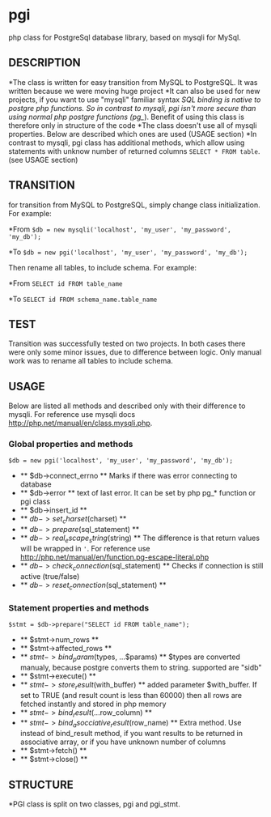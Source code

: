 # pgi
php class for PostgreSql database library, based on mysqli for MySql.

## DESCRIPTION
*The class is written for easy transition from MySQL to PostgreSQL. It was written because we were moving huge project
*It can also be used for new projects, if you want to use "mysqli" familiar syntax
*SQL binding is native to postgre php functions. So in contrast to mysqli, pgi isn't more secure than using normal php postgre functions (pg_*). Benefit of using this class is therefore only in structure of the code
*The class doesn't use all of mysqli properties. Below are described which ones are used (USAGE section)
*In contrast to mysqli, pgi class has additional methods, which allow using statements with unknow number of returned columns ``` SELECT * FROM table ```. (see USAGE section)

## TRANSITION
for transition from MySQL to PostgreSQL, simply change class initialization. For example:

*From ``` $db = new mysqli('localhost', 'my_user', 'my_password', 'my_db');  ```

*To ``` $db = new pgi('localhost', 'my_user', 'my_password', 'my_db');  ```

Then rename all tables, to include schema. For example:

*From ``` SELECT id FROM table_name ```

*To ``` SELECT id FROM schema_name.table_name ```

## TEST
Transition was successfully tested on two projects. In both cases there were only some minor issues, due to difference between logic. Only manual work was to rename all tables to include schema.

## USAGE
Below are listed all methods and described only with their difference to mysqli. For reference use mysqli docs http://php.net/manual/en/class.mysqli.php. 

### Global properties and methods
``` $db = new pgi('localhost', 'my_user', 'my_password', 'my_db'); ```
* ** $db->connect_errno ** Marks if there was error connecting to database
* ** $db->error ** text of last error. It can be set by php pg_* function or pgi class
* ** $db->insert_id **
* ** $db->set_charset($charset) **
* ** $db->prepare($sql_statement) **
* ** $db->real_escape_string($string) ** The difference is that return values will be wrapped in ```'```. For reference use http://php.net/manual/en/function.pg-escape-literal.php
* ** $db->check_connection($sql_statement) ** Checks if connection is still active (true/false)
* ** $db->reset_connection($sql_statement) **

### Statement properties and methods
``` $stmt = $db->prepare("SELECT id FROM table_name"); ```
* ** $stmt->num_rows **
* ** $stmt->affected_rows **
* ** $stmt->bind_param($types, ...$params) ** $types are converted manualy, because postgre converts them to string. supported are "sidb"
* ** $stmt->execute() **
* ** $stmt->store_result($with_buffer) ** added parameter $with_buffer. If set to TRUE (and result count is less than 60000) then all rows are fetched instantly and stored in php memory
* ** $stmt->bind_result(...$row_column) **
* ** $stmt->bind_asocciative_result($row_name) ** Extra method. Use instead of bind_result method, if you want results to be returned in associative array, or if you have unknown number of columns
* ** $stmt->fetch() **
* ** $stmt->close() **


## STRUCTURE
*PGI class is split on two classes, pgi and pgi_stmt.
